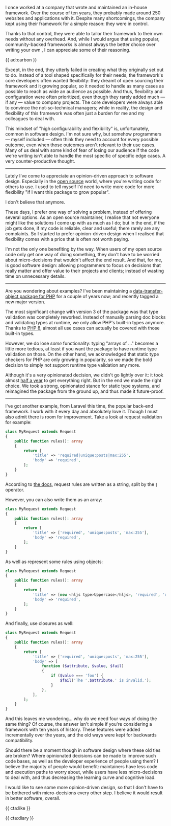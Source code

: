 I once worked at a company that wrote and maintained an in-house framework. Over the course of ten years, they probably
made around 250 websites and applications with it. Despite many shortcomings, the company kept using their framework for
a simple reason: they were in control.

Thanks to that control, they were able to tailor their framework to their own needs without any overhead. And, while I
would argue that using popular, community-backed frameworks is almost always the better
choice over writing your own , I can appreciate some of their reasoning.

{{ ad:carbon }}

Except, in the end, they utterly failed in creating what they originally set out to do. Instead of a tool shaped
specifically for their needs, the framework's core developers often wanted flexibility: they dreamt of open sourcing
their framework and it growing popular, so it needed to handle as many cases as possible to reach as wide an audience as
possible. And thus, flexibility and configuration were often prioritized, even though they rarely added much — if any —
value to company projects. The core developers were always able to convince the not-so-technical managers; while in
reality, the design and flexibility of this framework was often just a burden for me and my colleagues to deal with.

This mindset of "high configurability and flexibility" is, unfortunately, common in software design. I'm not sure
why, but somehow programmers — myself included — often think they need to account for every possible outcome, even when those
outcomes aren't relevant to their use cases. Many of us deal with some kind of fear of losing our audience if the code we're writing isn't able to handle the most specific of specific edge cases. A very counter-productive thought.

---

Lately I've come to appreciate an opinion-driven approach to software design. Especially in the [open source](*https://spatie.be/open-source?search=&sort=-downloads) world, where you're writing code for others to use. I used to tell myself I'd need to write more code for more flexibility "if I want this package to grow popular".

I don't believe that anymore.

These days, I prefer one way of solving a problem, instead of offering several options. As an open source maintainer, I realise that not everyone might like the solutions I come up with as much as I do; but in the end, if the job gets done, if my code is reliable, clear and useful; there rarely are any complaints. So I started to prefer opinion-driven design when I realised that flexibility comes with a price that is often not worth paying.

I'm not the only one benefiting by the way. When users of my open source code only get one way of doing something, they
don't have to be worried about micro-decisions that wouldn't affect the end result. And that, for me, is good software
design: allowing programmers to focus on decisions that really matter and offer value to their projects and clients;
instead of wasting time on unnecessary details.

---

Are you wondering about examples? I've been maintaining
a [data-transfer-object package for PHP](*https://github.com/spatie/data-transfer-object) for a couple of years now; and
recently tagged a new major version.

The most significant change with version 3 of the package was that type validation was completely reworked. Instead of
manually parsing doc blocks and validating types at runtime, we only allow PHP's built-in types anymore. Thanks
to [PHP 8](*/blog/new-in-php-8), almost all use cases can actually be covered with those built-in types.

However, we do lose _some_ functionality: typing "arrays of …" becomes a little more tedious, at least if you want the
package to have runtime type validation on those. On the other hand, we acknowledged that static type checkers for PHP are
only growing in popularity, so we made the bold decision to simply not support runtime type validation any more.

Although it's a very opinionated decision, we didn't go lightly over it: it took
almost [half a year](*https://github.com/spatie/data-transfer-object/issues/151) to get everything right. But in the end
we made the right choice. We took a strong, opinionated stance for static type systems, and reimagined the package from the ground
up, and thus made it future-proof.

---

I've got another example, from Laravel this time, the popular back-end framework. I work with it every day and absolutely love it. Though I must also admit there is room for improvement.
Take a look at request validation for example:

```php
class MyRequest extends Request
{
    public function rules(): array
    {
        return [
            'title' => 'required|unique:posts|max:255',
            'body' => 'required',
        ];
    }
}
```

According to [the docs](*https://laravel.com/docs/8.x/validation#creating-form-requests), request rules are written as a
string, split by the `|` operator.

However, you can also write them as an array:

```php
class MyRequest extends Request
{
    public function rules(): array
    {
        return [
            'title' => ['required', 'unique:posts', 'max:255'],
            'body' => 'required',
        ];
    }
}
```

As well as represent some rules using objects:

```php
class MyRequest extends Request
{
    public function rules(): array
    {
        return [
            'title' => [new <hljs type>Uppercase</hljs>, 'required', 'unique:posts', 'max:255'],
            'body' => 'required',
        ];
    }
}
```

And finally, use closures as well:

```php
class MyRequest extends Request
{
    public function rules(): array
    {
        return [
            'title' => ['required', 'unique:posts', 'max:255'],
            'body' => [
                function ($attribute, $value, $fail) 
                {
                    if ($value === 'foo') {
                        $fail('The '.$attribute.' is invalid.');
                    }
                },
            ],
        ];
    }
}
```

And this leaves me wondering… why do we need four ways of doing the same thing? Of course, the answer isn't simple if you're considering a framework with ten years of history. These features were added incrementally over the years, and the old ways were kept for backwards compatibility.

Should there be a moment though in software design where these old ties are broken? Where opinionated decisions can be made to improve such code bases, as well as the developer experience of people using them? I believe the majority of people would benefit: maintainers have less code and execution paths to worry about, while users have less micro-decisions to deal with, and thus decreasing the learning curve and cognitive load. 

I would like to see some more opinion-driven design, so that I don't have to be bothered with micro-decisions every other step. I believe it would result in better software, overall.

{{ cta:like }}

{{ cta:diary }}

